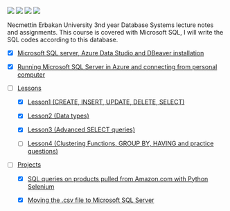 ![](https://img.shields.io/badge/Microsoft-666666?style=for-the-badge&logo=microsoft&logoColor=white) ![](https://img.shields.io/badge/Microsoft%20SQL%20Server-CC2927?style=for-the-badge&logo=microsoft%20sql%20server&logoColor=white) ![](https://img.shields.io/badge/microsoft%20azure-0089D6?style=for-the-badge&logo=microsoft-azure&logoColor=white) ![](https://img.shields.io/badge/Ubuntu-E95420?style=for-the-badge&logo=ubuntu&logoColor=white)

Necmettin Erbakan University 3nd year Database Systems lecture notes and assignments. This course is covered with Microsoft SQL, I will write the SQL codes according to this database.

* [x] [Microsoft SQL server, Azure Data Studio and DBeaver installation](/MSSQLInstallation.md)

* [x] [Running Microsoft SQL Server in Azure and connecting from personal computer](/MicrosoftSQLServerInAzure.md)

* [ ] [Lessons](/Lessons/) 
    
    * [x] [Lesson1 (CREATE, INSERT, UPDATE, DELETE, SELECT)](/Lessons/Lesson1.sql)
    
    * [x] [Lesson2 (Data types)](/Lessons/Lesson2.md)
    
    * [x] [Lesson3 (Advanced SELECT queries)](/Lessons/Lesson3)

    * [ ] [Lesson4 (Clustering Functions, GROUP BY, HAVING and practice questions)](/Lessons/Lesson4.sql)

* [ ] [Projects](/Projects/)

    * [x] [SQL queries on products pulled from Amazon.com with Python Selenium](/Projects/AmazonMSSQLProject/)

    * [x] [Moving the .csv file to Microsoft SQL Server](/Projects/PdtoDB/)

